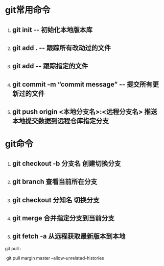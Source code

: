 # git常用命令

 1. ## git init -- 初始化本地版本库

 2. ## git add . -- 跟踪所有改动过的文件

 3. ## git add <file>  -- 跟踪指定的文件

 4. ## git commit -m “commit message” -- 提交所有更新过的文件

 5. ## git push origin <本地分支名>:<远程分支名>  推送本地提交数据到远程仓库指定分支

# git命令

1. ## git checkout -b 分支名    创建切换分支

2. ## git branch   查看当前所在分支

3. ## git checkout 分知名   切换分支

4. ## git merge <branch>   合并指定分支到当前分支

5. ## git fetch -a 从远程获取最新版本到本地

git pull :

​	git pull margin master –allow-unrelated-histories

## 







